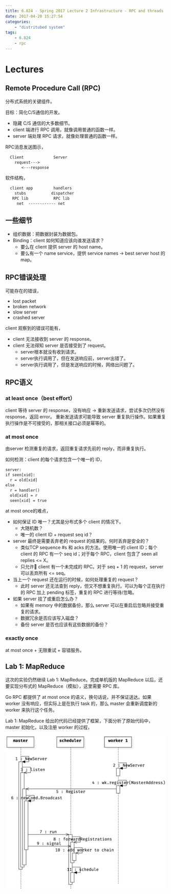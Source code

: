 ```yaml
---
title: 6.824 - Spring 2017 Lecture 2 Infrastructure - RPC and threads
date: 2017-04-20 15:27:54
categories:
    - "distritubed system"
tags:
    - 6.824
    - rpc
---
```


# Lectures
## Remote Procedure Call (RPC)
分布式系统的关键组件。

目标：简化C/S通信的开发。

* 隐藏 C/S 通信的大多数细节。
* client 端进行 RPC 调用，就像调用普通的函数一样。
* server 端处理 RPC 请求，就像处理普通的函数一样。

RPC消息发送图示，

```
  Client             Server
    request--->
       <---response
```

软件结构，

```
  client app         handlers
    stubs           dispatcher
   RPC lib           RPC lib
     net  ------------ net
```

## 一些细节
* 组织数据：把数据封装为数据包。
* Binding：client 如何知道应该向谁发送请求？
    * 要么在 client 提供 server 的 host name。
    * 要么有一个 name service，提供 service names -> best server host 的map。

## RPC错误处理
可能存在的错误，
* lost packet
* broken network
* slow server
* crashed server

client 观察到的错误可能有，
* client 无法接收到 server 的 response。
* client 无法得知 server 是否接受到了 request。
    * server根本就没有收到请求。
    * server执行调用了，但在发送响应前，server出错了。
    * server执行调用了，但是发送响应的时候，网络出问题了。

## RPC语义
### at least once（best effort）
client 等待 server 的 response，没有响应 -> 重新发送请求，尝试多次仍然没有 response，返回 error。
重新发送请求可能导致 server 重复执行操作。如果重复执行操作是不可接受的，那相关接口必须是幂等的。

### at most once
由server 检测重复的请求，返回重复请求先前的 reply，而非重复执行。

如何检测：client 的每个请求包含一个唯一的 ID，

```
server:
if seen[xid]:
  r = old[xid]
else
  r = handler()
  old[xid] = r
  seen[xid] = true
```

at most once的难点，
* 如何保证 ID 唯一？尤其是分布式多个 client 的情况下。
    * 大随机数？
    * 唯一的 client ID + request seq id？
* server 最终是需要丢弃老的 request 的结果的。何时丢弃是安全的？
    * 类似TCP sequence #s 和 acks 的方法。使用唯一的 client ID；每个 client 的 RPC 有一个 seq id；对于每个 RPC，client 包含了 seen all replies <= X。
    * 只允许 client 有一个未完成的 RPC。对于 seq + 1 的 request，server 可以丢弃所有 <= seq。
* 当上一个 request 还在运行的时候，如何处理重复的 request？
    * 此时 server 还无法查到 reply，但又不想重复执行。可以为每个正在执行的 RPC 加上 pending 标签，重复的 RPC 进行等待/忽略。
* 如果 server 挂了或重启怎么办？
    * 如果有 memory 中的数据备份，那么 server 可以在重启后忽略并接受重复的请求。
    * 数据冗余是否应该写入磁盘？
    * 备份 server 是否也应该有这些数据的备份？

### exactly once
at most once + 无限重试 + 容错服务。

## Lab 1: MapReduce
这次的实验仍然继续 Lab 1: MapReduce。完成单机版的 MapReduce 以后，还要实现分布式的 MapReduce（模拟），这里需要 RPC 库。

Go RPC 都提供了 at most once 的语义，换句话说，并不保证送达。如果 worker 没有响应，但实际上是在执行 task 的，那么 master 会重新调度新的 worker 来执行这个任务。

Lab 1: MapReduce 给出的代码已经提供了框架，下面分析了原始代码中，master 初始化，以及注册 worker 的过程，

![](images/2017/mapreduce_registration.png)
